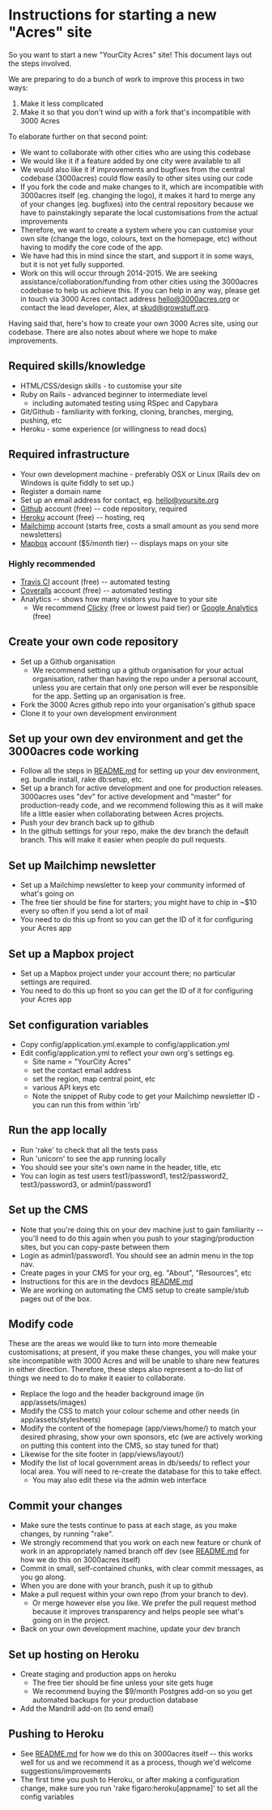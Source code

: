 # Instructions for starting a new "Acres" site

So you want to start a new "YourCity Acres" site! This document lays out
the steps involved.

We are preparing to do a bunch of work to improve this process in two
ways:

1. Make it less complicated
2. Make it so that you don't wind up with a fork that's incompatible
with 3000 Acres

To elaborate further on that second point:

* We want to collaborate with other cities who are using this codebase
* We would like it if a feature added by one city were available to all
* We would also like it if improvements and bugfixes from the central
  codebase (3000acres) could flow easily to other sites using our code
* If you fork the code and make changes to it, which are incompatible
  with 3000acres itself (eg. changing the logo), it makes it hard to
  merge any of your changes (eg. bugfixes) into the central repository
  because we have to painstakingly separate the local customisations from
  the actual improvements
* Therefore, we want to create a system where you can customise your own
  site (change the logo, colours, text on the homepage, etc) without
  having to modify the core code of the app.
* We have had this in mind since the start, and support it in some ways,
  but it is not yet fully supported.
* Work on this will occur through 2014-2015.  We are seeking
  assistance/collaboration/funding from other cities using the 3000acres
  codebase to help us achieve this.  If you can help in any way, please
  get in touch via 3000 Acres contact address 
  [hello@3000acres.org](mailto:hello@3000acres.org) or contact the lead 
  developer, Alex, at [skud@growstuff.org](skud@growstuff.org).

Having said that, here's how to create your own 3000 Acres site, using
our codebase.  There are also notes about where we hope to make
improvements.

## Required skills/knowledge

* HTML/CSS/design skills - to customise your site
* Ruby on Rails - advanced beginner to intermediate level
  * including automated testing using RSpec and Capybara
* Git/Github - familiarity with forking, cloning, branches, merging, pushing, etc
* Heroku - some experience (or willingness to read docs)

## Required infrastructure

* Your own development machine - preferably OSX or Linux (Rails dev on
  Windows is quite fiddly to set up.)
* Register a domain name
* Set up an email address for contact, eg. hello@yoursite.org
* [Github](http://github.com) account (free) -- code repository, required
* [Heroku](http://heroku.com) account (free) -- hosting, req
* [Mailchimp](http://mailchimp.com) account (starts free, costs a small amount as you send more newsletters)
* [Mapbox](http://mapbox.com) account ($5/month tier) -- displays maps
  on your site

### Highly recommended

* [Travis CI](http://travis-ci.org) account (free) -- automated testing
* [Coveralls](http://coveralls.io) account (free) -- automated testing
* Analytics -- shows how many visitors you have to your site
  * We recommend [Clicky](http://clicky.com) (free or lowest paid tier)
    or [Google Analytics](http://google.com/analytics) (free)

## Create your own code repository

* Set up a Github organisation
  * We recommend setting up a github organisation for your actual
    organisation, rather than having the repo under a personal account,
    unless you are certain that only one person will ever be responsible
    for the app.  Setting up an organisation is free.
* Fork the 3000 Acres github repo into your organisation's github space
* Clone it to your own development environment

## Set up your own dev environment and get the 3000acres code working

* Follow all the steps in [README.md](README.md) for setting up your dev
  environment, eg. bundle install, rake db:setup, etc.
* Set up a branch for active development and one for production
  releases.  3000acres uses "dev" for active development and "master"
  for production-ready code, and we recommend following this as it will
  make life a little easier when collaborating between Acres projects.
* Push your dev branch back up to github
* In the github settings for your repo, make the dev branch the default
  branch.  This will make it easier when people do pull requests.

## Set up Mailchimp newsletter

* Set up a Mailchimp newsletter to keep your community informed of
  what's going on
* The free tier should be fine for starters; you might have to chip in
  ~$10 every so often if you send a lot of mail
* You need to do this up front so you can get the ID of it for
  configuring your Acres app

## Set up a Mapbox project

* Set up a Mapbox project under your account there; no particular
  settings are required.
* You need to do this up front so you can get the ID of it for
  configuring your Acres app

## Set configuration variables

* Copy config/application.yml.example to config/application.yml
* Edit config/application.yml to reflect your own org's settings eg.
  * Site name = "YourCity Acres"
  * set the contact email address
  * set the region, map central point, etc
  * various API keys etc
  * Note the snippet of Ruby code to get your Mailchimp newsletter ID -
    you can run this from within 'irb'

## Run the app locally

* Run 'rake' to check that all the tests pass
* Run 'unicorn' to see the app running locally
* You should see your site's own name in the header, title, etc
* You can login as test users test1/password1, test2/password2,
  test3/password3, or admin1/password1

## Set up the CMS

* Note that you're doing this on your dev machine just to gain
  familiarity -- you'll need to do this again when you push to your
  staging/production sites, but you can copy-paste between them
* Login as admin1/password1.  You should see an admin menu in the top
  nav.
* Create pages in your CMS for your org, eg. "About", "Resources", etc
* Instructions for this are in the devdocs [README.md](README.md)
* We are working on automating the CMS setup to create sample/stub pages
  out of the box.

## Modify code

These are the areas we would like to turn into more themeable
customisations; at present, if you make these changes, you will make
your site incompatible with 3000 Acres and will be unable to share new
features in either direction.  Therefore, these steps also represent a
to-do list of things we need to do to make it easier to collaborate.

* Replace the logo and the header background image (in
  app/assets/images)
* Modify the CSS to match your colour scheme and other needs (in
  app/assets/stylesheets)
* Modify the content of the homepage (app/views/home/) to match your desired
  phrasing, show your own sponsors, etc (we are actively working on putting
  this content into the CMS, so stay tuned for that)
* Likewise for the site footer in (app/views/layout/)
* Modify the list of local government areas in db/seeds/ to reflect your
  local area.  You will need to re-create the database for this to take
  effect.
  * You may also edit these via the admin web interface

## Commit your changes

* Make sure the tests continue to pass at each stage, as you make
  changes, by running "rake".
* We strongly recommend that you work on each new feature or chunk of
  work in an appropriately named branch off dev (see
  [README.md](README.md) for how we do this on 3000acres itself)
* Commit in small, self-contained chunks, with clear commit messages, as
  you go along.
* When you are done with your branch, push it up to github
* Make a pull request within your own repo (from your branch to dev).
  * Or merge however else you like.  We prefer the pull request method
    because it improves transparency and helps people see what's going on
    in the project.
* Back on your own development machine, update your dev branch

## Set up hosting on Heroku

* Create staging and production apps on heroku
  * The free tier should be fine unless your site gets huge
  * We recommend buying the $9/month Postgres add-on so you get
    automated backups for your production database
* Add the Mandrill add-on (to send email)

## Pushing to Heroku

* See [README.md](README.md) for how we do this on 3000acres itself --
  this works well for us and we recommend it as a process, though we'd
  welcome suggestions/improvements
* The first time you push to Heroku, or after making a configuration
  change, make sure you run 'rake figaro:heroku[appname]' to set
  all the config variables
